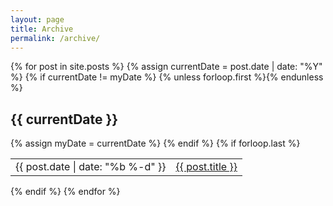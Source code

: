 ```yaml
---
layout: page
title: Archive
permalink: /archive/
---
```


<section class="archive-post-list">
  {% for post in site.posts %}
    {% assign currentDate = post.date | date: "%Y" %}
    {% if currentDate != myDate %}
      {% unless forloop.first %}</table>{% endunless %}
      <h1>{{ currentDate }}</h1>
      <table class="archive-list">
      {% assign myDate = currentDate %}
    {% endif %}
    <tr>
      <td class="date-text">{{ post.date | date: "%b %-d" }}</td>
      <td><a href="{{ post.url }}">{{ post.title }}</a></td>
    </tr>
    {% if forloop.last %}</table>{% endif %}
  {% endfor %}
</section>
